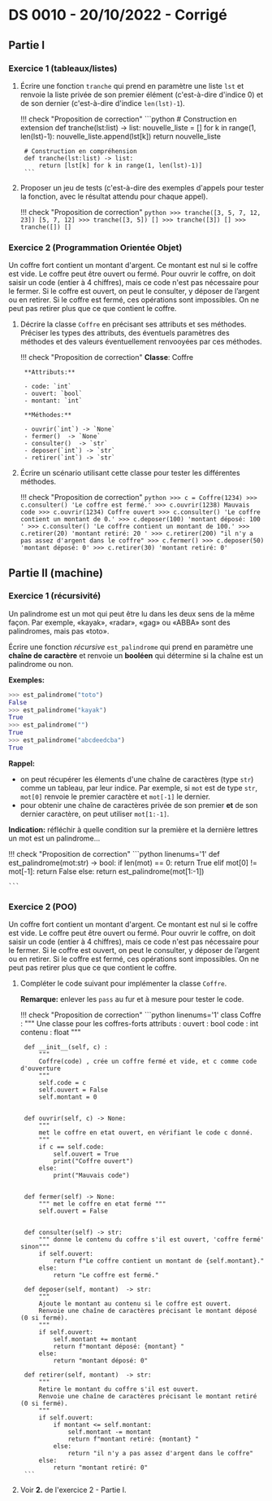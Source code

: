 # DS 0010 - 20/10/2022 - Corrigé

<!-- **Partie 2 sur machine :** [https://capytale2.ac-paris.fr/web/c/f6cd-848206](https://capytale2.ac-paris.fr/web/c/f6cd-848206){:target="_blank"} -->

## Partie I

### Exercice 1 (tableaux/listes)

1. Écrire une fonction `tranche` qui prend en paramètre une liste `lst` et renvoie la liste privée de son premier élément (c'est-à-dire d'indice 0) et de son dernier (c'est-à-dire d'indice `len(lst)-1`).

    !!! check "Proposition de correction"
        ```python
        # Construction en extension
        def tranche(lst:list) -> list:
            nouvelle_liste = []
            for k in range(1, len(lst)-1):
                nouvelle_liste.append(lst[k])
            return nouvelle_liste

        # Construction en compréhension
        def tranche(lst:list) -> list:
            return [lst[k] for k in range(1, len(lst)-1)]
        ```

2. Proposer un jeu de tests (c'est-à-dire des exemples d'appels pour tester la fonction, avec le résultat attendu pour chaque appel).

    !!! check "Proposition de correction"
        ```python
        >>> tranche([3, 5, 7, 12, 23])
        [5, 7, 12]
        >>> tranche([3, 5])
        []
        >>> tranche([3])
        []
        >>> tranche([])
        []
        ```
### Exercice 2 (Programmation Orientée Objet)

Un coffre fort contient un montant d'argent. Ce montant est nul si le coffre est vide. Le coffre peut être ouvert ou fermé. Pour ouvrir le coffre, on doit saisir un code (entier à 4 chiffres), mais ce code n'est pas nécessaire pour le fermer. Si le coffre est ouvert, on peut le consulter, y déposer de l’argent ou en retirer. Si le coffre est fermé, ces opérations sont impossibles. On ne peut pas retirer plus que ce que contient le coffre.

1. Décrire la classe `Coffre` en précisant ses attributs et ses méthodes. Préciser les types des attributs, des éventuels paramètres des méthodes et des valeurs éventuellement renvooyées par ces méthodes.

    !!! check "Proposition de correction"
        **Classe**: Coffre

        **Attributs:**
        
        - code: `int`
        - ouvert: `bool`
        - montant: `int`

        **Méthodes:**

        - ouvrir(`int`) -> `None`
        - fermer()  -> `None`
        - consulter()  -> `str`
        - deposer(`int`) -> `str`
        - retirer(`int`) -> `str`

2. Écrire un scénario utilisant cette classe pour tester les différentes méthodes.

    !!! check "Proposition de correction"
        ```python
        >>> c = Coffre(1234)
        >>> c.consulter()
        'Le coffre est fermé.'
        >>> c.ouvrir(1238)
        Mauvais code
        >>> c.ouvrir(1234)
        Coffre ouvert
        >>> c.consulter()
        'Le coffre contient un montant de 0.'
        >>> c.deposer(100)
        'montant déposé: 100 '
        >>> c.consulter()
        'Le coffre contient un montant de 100.'
        >>> c.retirer(20)
        'montant retiré: 20 '
        >>> c.retirer(200)
        "il n'y a pas assez d'argent dans le coffre"
        >>> c.fermer()
        >>> c.deposer(50)
        'montant déposé: 0'
        >>> c.retirer(30)
        'montant retiré: 0'
        ```

## Partie II (machine)

### Exercice 1 (récursivité)

Un palindrome est un mot qui peut être lu dans les deux sens de la même façon. Par exemple, «kayak», «radar», «gag» ou «ABBA» sont des palindromes, mais pas «toto».

Écrire une fonction *récursive* `est_palindrome` qui prend en paramètre une **chaîne de caractère** et renvoie un **booléen** qui détermine si la chaîne est un palindrome ou non.

**Exemples:**

```python 
>>> est_palindrome("toto")
False
>>> est_palindrome("kayak")
True
>>> est_palindrome("")
True
>>> est_palindrome("abcdeedcba")
True
```

**Rappel:**
- on peut récupérer les élements d'une chaîne de caractères (type `str`) comme un tableau, par leur indice. Par exemple, si `mot` est de type `str`, `mot[0]` renvoie le premier caractère et `mot[-1]` le dernier.
- pour obtenir une chaîne de caractères privée de son premier **et** de son dernier caractère, on peut utiliser `mot[1:-1]`.

**Indication:** réfléchir à quelle condition sur la première et la dernière lettres un mot est un palindrome...

!!! check "Proposition de correction"
    ```python linenums='1'
    def est_palindrome(mot:str) -> bool:
    if len(mot) == 0:
        return True
    elif mot[0] != mot[-1]:
        return False
    else:
        return est_palindrome(mot[1:-1])

    ```


### Exercice 2 (POO)

Un coffre fort contient un montant d'argent. Ce montant est nul si le coffre est vide. Le coffre peut être ouvert ou fermé. Pour ouvrir le coffre, on doit saisir un code (entier à 4 chiffres), mais ce code n'est pas nécessaire pour le fermer. Si le coffre est ouvert, on peut le consulter, y déposer de l’argent ou en retirer. Si le coffre est fermé, ces opérations sont impossibles. On ne peut pas retirer plus que ce que contient le coffre.

1. Compléter le code suivant pour implémenter la classe `Coffre`.

    **Remarque:** enlever les `pass` au fur et à mesure pour tester le code.

    
    !!! check "Proposition de correction"
        ```python linenums='1'
        class Coffre :
        """ Une classe pour les coffres-forts 
            attributs : 
               ouvert  : bool 
               code : int
               contenu : float
        """ 

        def __init__(self, c) :
            """
            Coffre(code) , crée un coffre fermé et vide, et c comme code d'ouverture
            """
            self.code = c
            self.ouvert = False
            self.montant = 0


        def ouvrir(self, c) -> None:
            """
            met le coffre en etat ouvert, en vérifiant le code c donné.
            """
            if c == self.code:
                self.ouvert = True
                print("Coffre ouvert")
            else:
                print("Mauvais code")


        def fermer(self) -> None:
            """ met le coffre en etat fermé """
            self.ouvert = False


        def consulter(self) -> str:
            """ donne le contenu du coffre s'il est ouvert, 'coffre fermé' sinon"""
            if self.ouvert:
                return f"Le coffre contient un montant de {self.montant}."
            else:
                return "Le coffre est fermé."

        def deposer(self, montant)  -> str:
            """
            Ajoute le montant au contenu si le coffre est ouvert.
            Renvoie une chaîne de caractères précisant le montant déposé (0 si fermé).
            """
            if self.ouvert:
                self.montant += montant
                return f"montant déposé: {montant} "
            else:
                return "montant déposé: 0"

        def retirer(self, montant)  -> str:
            """
            Retire le montant du coffre s'il est ouvert.
            Renvoie une chaîne de caractères précisant le montant retiré (0 si fermé).
            """
            if self.ouvert:
                if montant <= self.montant:
                    self.montant -= montant
                    return f"montant retiré: {montant} "
                else:
                    return "il n'y a pas assez d'argent dans le coffre"
            else:
                return "montant retiré: 0"
        ```
        

2. Voir **2.** de l'exercice 2 - Partie I.